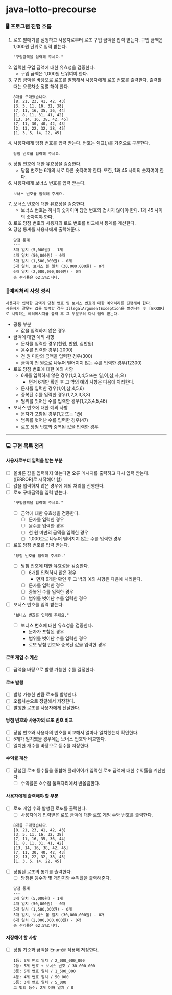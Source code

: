 # java-lotto-precourse

### 🖥️ 프로그램 진행 흐름

1. 로또 발매기를 실행하고 사용자로부터 로또 구입 금액을 입력 받는다. 구입 금액은 1,000원 단위로 입력 받는다.
    ``` 
    "구입금액을 입력해 주세요."
    ```
2. 입력한 구입 금액에 대한 유효성을 검증한다.
    - 구입 금액은 1,000원 단위여야 한다.
3. 구입 금액을 바탕으로 로또를 발행해서 사용자에게 로또 번호를 출력한다. 출력할 때는 오름차순 정렬 해야 한다.
    ``` 
    8개를 구매했습니다.
    [8, 21, 23, 41, 42, 43]
    [3, 5, 11, 16, 32, 38]
    [7, 11, 16, 35, 36, 44]
    [1, 8, 11, 31, 41, 42]
    [13, 14, 16, 38, 42, 45]
    [7, 11, 30, 40, 42, 43]
    [2, 13, 22, 32, 38, 45]
    [1, 3, 5, 14, 22, 45]
    ```
4. 사용자에게 당첨 번호를 입력 받는다. 번호는 쉼표(,)를 기준으로 구분한다.
    ``` 
    당첨 번호를 입력해 주세요.
    ```
5. 당첨 번호에 대한 유효성을 검증한다.
    - 당첨 번호는 6개의 서로 다른 숫자여야 한다. 또한, 1과 45 사이의 숫자여야 한다.
6. 사용자에게 보너스 번호를 입력 받는다.
    ``` 
    보너스 번호를 입력해 주세요.
    ``` 
7. 보너스 번호에 대한 유효성을 검증한다.
    - 보너스 번호는 하나의 숫자이며 당첨 번호와 겹치지 않아야 한다. 1과 45 사이의 숫자여야 한다.
8. 로또 당첨 번호와 사용자의 로또 번호를 비교해서 통계를 계산한다.
9. 당첨 통계를 사용자에게 출력해준다.
    ``` 
    당첨 통계
    ---
    3개 일치 (5,000원) - 1개
    4개 일치 (50,000원) - 0개
    5개 일치 (1,500,000원) - 0개
    5개 일치, 보너스 볼 일치 (30,000,000원) - 0개
    6개 일치 (2,000,000,000원) - 0개
    총 수익률은 62.5%입니다.
    ``` 

### 🚨예외처리 사항 정리

```
사용자가 입력한 금액과 당첨 번호 및 보너스 번호에 대한 예외처리를 진행해야 한다. 
사용자가 잘못된 값을 입력할 경우 IllegalArgumentException을 발생시킨 후 [ERROR]로 시작하는 에러메시지를 출력 후 그 부분부터 다시 입력 받는다.
```

- 공통 부분
    - 값을 입력하지 않은 경우
- 금액에 대한 예외 사항
    - 문자를 입력한 경우(천원, 만원, 십만원)
    - 음수를 입력한 경우(-2000)
    - 천 원 미만의 금액을 입력한 경우(300)
    - 금액이 천 원으로 나누어 떨어지지 않는 수를 입력한 경우(12300)
- 로또 당첨 번호에 대한 예외 사항
    - 6개를 입력하지 않은 경우(1,2,3,4,5 또는 일,이,삼,사,오)
        - 먼저 6개만 확인 후 그 밖의 예외 사항은 다음에 처리한다.
    - 문자를 입력한 경우(1,이,삼,4,5,6)
    - 중복된 수를 입력한 경우(1,2,3,3,3,3)
    - 범위를 벗어난 수를 입력한 경우(1,2,3,4,5,46)
- 보너스 번호에 대한 예외 사항
    - 문자가 포함된 경우(1,2 또는 1@)
    - 범위를 벗어난 수를 입력한 경우(47)
    - 로또 당첨 번호와 중복된 값을 입력한 경우

---

### 💻 구현 목록 정리

#### 사용자로부터 입력을 받는 부분

- [ ] 올바른 값을 입력하지 않는다면 오류 메시지를 출력하고 다시 입력 받는다.([ERROR]로 시작해야 함)
- [ ] 값을 입력하지 않은 경우에 예외 처리를 진행한다.
- [ ] 로또 구매금액을 입력 받는다.
    ``` 
    "구입금액을 입력해 주세요."
    ```
    - [ ] 금액에 대한 유효성을 검증한다.
        - [ ] 문자를 입력한 경우
        - [ ] 음수를 입력한 경우
        - [ ] 천 원 미만의 금액을 입력한 경우
        - [ ] 1,000으로 나누어 떨어지지 않는 수를 입력한 경우
- [ ] 로또 당첨 번호를 입력 받는다.
    ``` 
    "당첨 번호를 입력해 주세요."
    ```
    - [ ] 당첨 번호에 대한 유효성을 검증한다.
        - [ ] 6개를 입력하지 않은 경우
            - 먼저 6개만 확인 후 그 밖의 예외 사항은 다음에 처리한다.
        - [ ] 문자를 입력한 경우
        - [ ] 중복된 수를 입력한 경우
        - [ ] 범위를 벗어난 수를 입력한 경우
- [ ] 보너스 번호를 입력 받는다.
    ``` 
    "보너스 번호를 입력해 주세요."
    ```
    - [ ] 보너스 번호에 대한 유효성을 검증한다.
        - 문자가 포함된 경우
        - 범위를 벗어난 수를 입력한 경우
        - 로또 당첨 번호와 중복된 값을 입력한 경우

#### 로또 게임 수 계산

- [ ] 금액을 바탕으로 발행 가능한 수를 결정한다.

#### 로또 발행

- [ ] 발행 가능한 만큼 로또를 발행한다.
- [ ] 오름차순으로 정렬해서 저장한다.
- [ ] 발행한 로또를 사용자에게 전달한다.

#### 당첨 번호와 사용자의 로또 번호 비교

- [ ] 당첨 번호와 사용자의 번호를 비교해서 얼마나 일치했는지 확인한다.
- [ ] 5개가 일치했을 경우에는 보너스 번호와 비교한다.
- [ ] 일치한 개수를 바탕으로 등수를 저장한다.

#### 수익률 계산

- [ ] 당첨된 로또 등수들을 종합해 플레이어가 입력한 로또 금액에 대한 수익률을 계산한다.
    - [ ] 수익률은 소수점 둘째자리에서 반올림한다.

#### 사용자에게 출력해야 할 부분

- [ ] 로또 게임 수와 발행된 로또를 출력한다.
    - [ ] 사용자에게 입력받은 로또 금액에 대한 로또 게임 수와 번호를 출력한다.
    ``` 
    8개를 구매했습니다.
    [8, 21, 23, 41, 42, 43]
    [3, 5, 11, 16, 32, 38]
    [7, 11, 16, 35, 36, 44]
    [1, 8, 11, 31, 41, 42]
    [13, 14, 16, 38, 42, 45]
    [7, 11, 30, 40, 42, 43]
    [2, 13, 22, 32, 38, 45]
    [1, 3, 5, 14, 22, 45]
    ```
- [ ] 당첨된 로또의 통계를 출력한다.
    - [ ] 당첨된 등수가 몇 개인지와 수익률을 출력해준다.
    ``` 
    당첨 통계
    ---
    3개 일치 (5,000원) - 1개
    4개 일치 (50,000원) - 0개
    5개 일치 (1,500,000원) - 0개
    5개 일치, 보너스 볼 일치 (30,000,000원) - 0개
    6개 일치 (2,000,000,000원) - 0개
    총 수익률은 62.5%입니다.
    ``` 

#### 저장해야 할 사항

- [ ] 당첨 기준과 금액을 Enum을 적용해 저장한다.
    ``` 
    1등: 6개 번호 일치 / 2_000_000_000
    2등: 5개 번호 + 보너스 번호 / 30_000_000
    3등: 5개 번호 일치 / 1_500_000
    4등: 4개 번호 일치 / 50_000
    5등: 3개 번호 일치 / 5_000
    그 밖의 등수: 2개 이하 일치 / 0
    ```